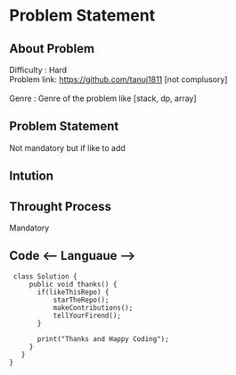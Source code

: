 # Problem Statement

## About Problem 
  Difficulty : Hard<br/>
  Problem link: https://github.com/tanuj1811  [not complusory] <br/>  
  Genre : Genre of the problem like [stack, dp, array] <br/>
  
## Problem Statement

Not mandatory but if like to add

## Intution 
## Throught Process

Mandatory

## Code <-- Languaue -->
 ```
  class Solution {
      public void thanks() {
        if(likeThisRepo) {
            starTheRepo();
            makeContributions();
            tellYourFirend();
        }
        
        print("Thanks and Happy Coding");        
      }
    }
}
 ```
